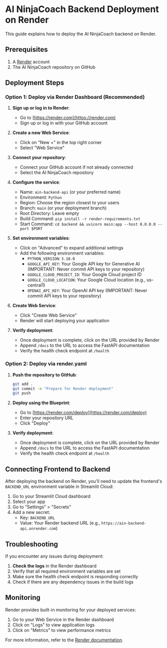 # AI NinjaCoach Backend Deployment on Render

This guide explains how to deploy the AI NinjaCoach backend on Render.

## Prerequisites

1. A [Render](https://render.com) account
2. The AI NinjaCoach repository on GitHub

## Deployment Steps

### Option 1: Deploy via Render Dashboard (Recommended)

1. **Sign up or log in to Render**:
   - Go to [https://render.com](https://render.com)
   - Sign up or log in with your GitHub account

2. **Create a new Web Service**:
   - Click on "New +" in the top right corner
   - Select "Web Service"

3. **Connect your repository**:
   - Connect your GitHub account if not already connected
   - Select the AI NinjaCoach repository

4. **Configure the service**:
   - Name: `ain-backend-api` (or your preferred name)
   - Environment: `Python`
   - Region: Choose the region closest to your users
   - Branch: `main` (or your deployment branch)
   - Root Directory: Leave empty
   - Build Command: `pip install -r render-requirements.txt`
   - Start Command: `cd backend && uvicorn main:app --host 0.0.0.0 --port $PORT`

5. **Set environment variables**:
   - Click on "Advanced" to expand additional settings
   - Add the following environment variables:
     - `PYTHON_VERSION`: `3.10.0`
     - `GOOGLE_API_KEY`: Your Google API key for Generative AI (IMPORTANT: Never commit API keys to your repository)
     - `GOOGLE_CLOUD_PROJECT_ID`: Your Google Cloud project ID
     - `GOOGLE_CLOUD_LOCATION`: Your Google Cloud location (e.g., us-central1)
     - `OPENAI_API_KEY`: Your OpenAI API key (IMPORTANT: Never commit API keys to your repository)

6. **Create Web Service**:
   - Click "Create Web Service"
   - Render will start deploying your application

7. **Verify deployment**:
   - Once deployment is complete, click on the URL provided by Render
   - Append `/docs` to the URL to access the FastAPI documentation
   - Verify the health check endpoint at `/health`

### Option 2: Deploy via render.yaml

1. **Push the repository to GitHub**:
   ```bash
   git add .
   git commit -m "Prepare for Render deployment"
   git push
   ```

2. **Deploy using the Blueprint**:
   - Go to [https://render.com/deploy](https://render.com/deploy)
   - Enter your repository URL
   - Click "Deploy"

3. **Verify deployment**:
   - Once deployment is complete, click on the URL provided by Render
   - Append `/docs` to the URL to access the FastAPI documentation
   - Verify the health check endpoint at `/health`

## Connecting Frontend to Backend

After deploying the backend on Render, you'll need to update the frontend's `BACKEND_URL` environment variable in Streamlit Cloud:

1. Go to your Streamlit Cloud dashboard
2. Select your app
3. Go to "Settings" > "Secrets"
4. Add a new secret:
   - Key: `BACKEND_URL`
   - Value: Your Render backend URL (e.g., `https://ain-backend-api.onrender.com`)

## Troubleshooting

If you encounter any issues during deployment:

1. **Check the logs** in the Render dashboard
2. Verify that all required environment variables are set
3. Make sure the health check endpoint is responding correctly
4. Check if there are any dependency issues in the build logs

## Monitoring

Render provides built-in monitoring for your deployed services:

1. Go to your Web Service in the Render dashboard
2. Click on "Logs" to view application logs
3. Click on "Metrics" to view performance metrics

For more information, refer to the [Render documentation](https://render.com/docs).

